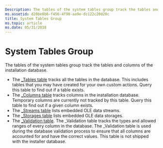 ```yaml
---
Description: The tables of the system tables group track the tables and columns of the installation database.
ms.assetid: d20be8b6-f456-4f90-aa9e-dc122c20d20c
title: System Tables Group
ms.topic: article
ms.date: 05/31/2018
---
```


# System Tables Group

The tables of the system tables group track the tables and columns of the installation database.

-   The [\_Tables table](-tables-table.md) tracks all the tables in the database. This includes tables that you may have created for your own custom actions. Query this table to find out if a table exists.
-   The [\_Columns table](-columns-table.md) tracks columns in the installation database. Temporary columns are currently not tracked by this table. Query this table to find out if a given column exists.
-   The [\_Streams table](-streams-table.md) lists embedded OLE data streams.
-   The [\_Storages table](-storages-table.md) lists embedded OLE data storages.
-   The [\_Validation table](-validation-table.md). The \_Validation table tracks the types and allowed ranges of every column in the database. The \_Validation table is used during the database validation process to ensure that all columns are accounted for and have the correct values. This table is not shipped with the installer database.

 

 



